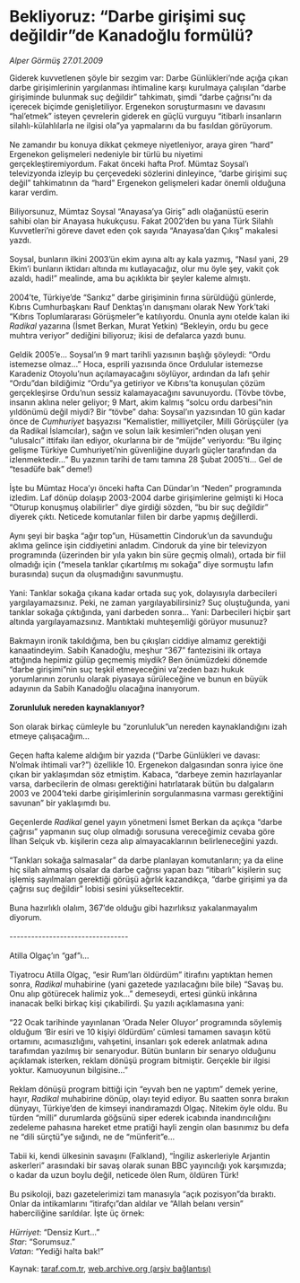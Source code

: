 # Bekliyoruz: “Darbe girişimi suç değildir”de Kanadoğlu formülü?

*Alper Görmüş 27.01.2009*

<div class="yazi">Giderek kuvvetlenen şöyle bir sezgim var: Darbe Günlükleri’nde açığa çıkan darbe girişimlerinin yargılanması ihtimaline karşı kurulmaya çalışılan “darbe girişiminde bulunmak suç değildir” tahkimatı, şimdi “darbe çağrısı”nı da içerecek biçimde genişletiliyor. Ergenekon soruşturmasını ve davasını “hal’etmek” isteyen çevrelerin giderek en güçlü vurguyu “itibarlı insanların silahlı-külahlılarla ne ilgisi ola”ya yapmalarını da bu fasıldan görüyorum. <br/><br/>Ne zamandır bu konuya dikkat çekmeye niyetleniyor, araya giren “hard” Ergenekon gelişmeleri nedeniyle bir türlü bu niyetimi gerçekleştiremiyordum. Fakat önceki hafta Prof. Mümtaz Soysal’ı televizyonda izleyip bu çerçevedeki sözlerini dinleyince, “darbe girişimi suç değil” tahkimatının da “hard” Ergenekon gelişmeleri kadar önemli olduğuna karar verdim. <br/><br/>Biliyorsunuz, Mümtaz Soysal “Anayasa’ya Giriş” adlı olağanüstü eserin sahibi olan bir Anayasa hukukçusu. Fakat 2002’den bu yana Türk Silahlı Kuvvetleri’ni göreve davet eden çok sayıda “Anayasa’dan Çıkış” makalesi yazdı. <br/><br/>Soysal, bunların ilkini 2003’ün ekim ayına altı ay kala yazmış, “Nasıl yani, 29 Ekim’i bunların iktidarı altında mı kutlayacağız, olur mu öyle şey, vakit çok azaldı, hadi!” mealinde, ama bu açıklıkta bir şeyler kaleme almıştı. <br/><br/>2004’te, Türkiye’de “Sarıkız” darbe girişiminin fırına sürüldüğü günlerde, Kıbrıs Cumhurbaşkanı Rauf Denktaş’ın danışmanı olarak New York’taki “Kıbrıs Toplumlararası Görüşmeler”e katılıyordu. Onunla aynı otelde kalan iki <i>Radikal</i> yazarına (İsmet Berkan, Murat Yetkin) “Bekleyin, ordu bu gece muhtıra veriyor” dediğini biliyoruz; ikisi de defalarca yazdı bunu. <br/><br/>Geldik 2005’e... Soysal’ın 9 mart tarihli yazısının başlığı şöyleydi: “Ordu istemezse olmaz...” Hoca, esprili yazısında önce Ordulular istemezse Karadeniz Otoyolu’nun açılamayacağını söylüyor, ardından da lafı şehir “Ordu”dan bildiğimiz “Ordu”ya getiriyor ve Kıbrıs’ta konuşulan çözüm gerçekleşirse Ordu’nun sessiz kalamayacağını savunuyordu. (Tövbe tövbe, insanın aklına neler geliyor; 9 Mart, akim kalmış “solcu ordu darbesi”nin yıldönümü değil miydi? Bir “tövbe” daha: Soysal’ın yazısından 10 gün kadar önce de <i>Cumhuriyet </i>başyazısı “Kemalistler, milliyetçiler, Milli Görüşçüler (ya da Radikal İslamcılar), sağın ve solun laik kesimleri”nden oluşan yeni “ulusalcı” ittifakı ilan ediyor, okurlarına bir de “müjde” veriyordu: “Bu ilginç gelişme Türkiye Cumhuriyeti’nin güvenliğine duyarlı güçler tarafından da izlenmektedir...” Bu yazının tarihi de tamı tamına 28 Şubat 2005’ti... Gel de “tesadüfe bak” deme!) <br/><br/>İşte bu Mümtaz Hoca’yı önceki hafta Can Dündar’ın “Neden” programında izledim. Laf dönüp dolaşıp 2003-2004 darbe girişimlerine gelmişti ki Hoca “Oturup konuşmuş olabilirler” diye girdiği sözden, “bu bir suç değildir” diyerek çıktı. Neticede komutanlar fiilen bir darbe yapmış değillerdi. <br/><br/>Aynı şeyi bir başka “ağır top”un, Hüsamettin Cindoruk’un da savunduğu aklıma gelince işin ciddiyetini anladım. Cindoruk da yine bir televizyon programında (üzerinden bir yıla yakın bin süre geçmiş olmalı), ortada bir fiil olmadığı için (“mesela tanklar çıkartılmış mı sokağa” diye sormuştu lafın burasında) suçun da oluşmadığını savunmuştu. <br/><br/>Yani: Tanklar sokağa çıkana kadar ortada suç yok, dolayısıyla darbecileri yargılayamazsınız. Peki, ne zaman yargılayabilirsiniz? Suç oluştuğunda, yani tanklar sokağa çıktığında, yani darbeden sonra... Yani: Darbecileri hiçbir şart altında yargılayamazsınız. Mantıktaki muhteşemliği görüyor musunuz? <br/><br/>Bakmayın ironik takıldığıma, ben bu çıkışları ciddiye almamız gerektiği kanaatindeyim. Sabih Kanadoğlu, meşhur “367” fantezisini ilk ortaya attığında hepimiz gülüp geçmemiş miydik? Ben önümüzdeki dönemde “darbe girişimi”nin suç teşkil etmeyeceğini va’zeden bazı hukuk yorumlarının zorunlu olarak piyasaya sürüleceğine ve bunun en büyük adayının da Sabih Kanadoğlu olacağına inanıyorum.<b> <br/><br/>Zorunluluk nereden kaynaklanıyor?</b> <br/><br/>Son olarak birkaç cümleyle bu “zorunluluk”un nereden kaynaklandığını izah etmeye çalışacağım... <br/><br/>Geçen hafta kaleme aldığım bir yazıda (“Darbe Günlükleri ve davası: N’olmak ihtimali var?”) özellikle 10. Ergenekon dalgasından sonra iyice öne çıkan bir yaklaşımdan söz etmiştim. Kabaca, “darbeye zemin hazırlayanlar varsa, darbecilerin de olması gerektiğini hatırlatarak bütün bu dalgaların 2003 ve 2004’teki darbe girişimlerinin sorgulanmasına varması gerektiğini savunan” bir yaklaşımdı bu. <br/><br/>Geçenlerde <i>Radikal </i>genel yayın yönetmeni İsmet Berkan da açıkça “darbe çağrısı” yapmanın suç olup olmadığı sorusuna vereceğimiz cevaba göre İlhan Selçuk vb. kişilerin ceza alıp almayacaklarının belirleneceğini yazdı. <br/><br/>“Tankları sokağa salmasalar” da darbe planlayan komutanların; ya da eline hiç silah almamış olsalar da darbe çağrısı yapan bazı “itibarlı” kişilerin suç işlemiş sayılmaları gerektiği görüşü ağırlık kazandıkça, “darbe girişimi ya da çağrısı suç değildir” lobisi sesini yükseltecektir. <br/><br/>Buna hazırlıklı olalım, 367’de olduğu gibi hazırlıksız yakalanmayalım diyorum. <br/><br/>--------------------------------- <br/><br/>Atilla Olgaç’ın “gaf”ı... <br/><br/>Tiyatrocu Atilla Olgaç, “esir Rum’ları öldürdüm” itirafını yaptıktan hemen sonra, <i>Radikal </i>muhabirine (yani gazetede yazılacağını bile bile) “Savaş bu. Onu alıp götürecek halimiz yok...” demeseydi, ertesi günkü inkârına inanacak belki birkaç kişi çıkabilirdi. Şu yazılı açıklamasına yani: <br/><br/>“22 Ocak tarihinde yayınlanan ‘Orada Neler Oluyor’ programında söylemiş olduğum ‘Bir esiri ve 10 kişiyi öldürdüm’ cümlesi tamamen savaşın kötü ortamını, acımasızlığını, vahşetini, insanları şok ederek anlatmak adına tarafımdan yazılmış bir senaryodur. Bütün bunların bir senaryo olduğunu açıklamak isterken, reklam dönüşü program bitmiştir. Gerçekle bir ilgisi yoktur. Kamuoyunun bilgisine...” <br/><br/>Reklam dönüşü program bittiği için “eyvah ben ne yaptım” demek yerine, hayır, <i>Radikal </i>muhabirine dönüp, olayı teyid ediyor. Bu saatten sonra bırakın dünyayı, Türkiye’den de kimseyi inandıramazdı Olgaç. Nitekim öyle oldu. Bu türden “milli” durumlarda göğsünü siper ederek icabında inandırıcılığını zedeleme pahasına hareket etme pratiği hayli zengin olan basınımız bu defa ne “dili sürçtü”ye sığındı, ne de “münferit”e... <br/><br/>Tabii ki, kendi ülkesinin savaşını (Falkland), “İngiliz askerleriyle Arjantin askerleri” arasındaki bir savaş olarak sunan BBC yayıncılığı yok karşımızda; o kadar da uzun boylu değil, neticede ölen Rum, öldüren Türk! <br/><br/>Bu psikoloji, bazı gazetelerimizi tam manasıyla “açık pozisyon”da bıraktı. Onlar da intikamlarını “itirafçı”dan aldılar ve “Allah belanı versin” haberciliğine sarıldılar. İşte üç örnek:<i> <br/><br/>Hürriyet</i>: “Densiz Kurt...”<i> <br/>Star</i>: “Sorumsuz.”<i> <br/>Vatan</i>: “Yediği halta bak!”</div>

Kaynak: [taraf.com.tr](http://www.taraf.com.tr:80/alper-gormus/makale-bekliyoruz-darbe-girisimi-suc-degildirde.htm), [web.archive.org (arşiv bağlantısı)](http://web.archive.org/web/20100608215910/http://www.taraf.com.tr:80/alper-gormus/makale-bekliyoruz-darbe-girisimi-suc-degildirde.htm)
